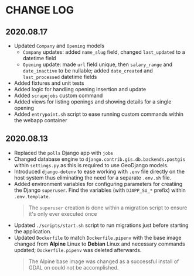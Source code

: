 # CHANGE LOG

## 2020.08.17

- Updated `Company` and `Opening` models
  - `Company` updates: added `name_slug` field, changed `last_updated` to a datetime field
  - `Opening` update: made `url` field unique, then `salary_range` and `date_inactive` to
    be nullable; added `date_created` and `last_processed` datetime fields
- Added fixtures and unit tests
- Added logic for handling opening insertion and update
- Added `scrapejobs` custom command
- Added views for listing openings and showing details for a single opening
- Added `entrypoint.sh` script to ease running custom commands within the webapp container

## 2020.08.13

- Replaced the `polls` Django app with `jobs`
- Changed database engine to `django.contrib.gis.db.backends.postgis` within `settings.py` as this is
  required to use GeoDjango models.
- Introduced `django-dotenv` to ease working with `.env` file directly on the host system thus eliminating
  the need for a separate `.env.sh` file.
- Added environment variables for configuring parameters for creatiing the Django `superuser`. Find the
  variables (with `DJAPP_SU_*` prefix) within `.env.template`.
  > The `superuser` creation is done within a migration script to ensure it's only ever executed once
- Updated `./scripts/start.sh` script to run migrations just before starting the application.
- Updated `Dockerfile` to match `Dockerfile.pipenv` with the base image changed from **Alpine** Linux to
  **Debian** Linux and necessary commands updated; `Dockerfile.pipenv` was deleted afterwards.
  > The Alpine base image was changed as a successful install of GDAL on could not be accomplished.
